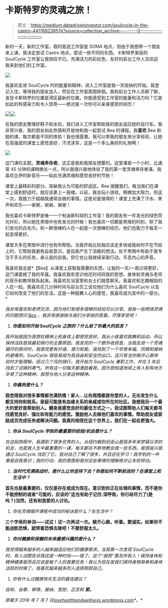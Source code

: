 # 卡斯特罗的灵魂之旅！

> 原文：<https://medium.datadriveninvestor.com/soulcycle-in-the-castro-44176823857e?source=collection_archive---------0----------------------->

新的一天，新的工作室。我的首选工作室是 SOMA 地点，但由于我想带一个朋友来上课，我决定尝试 Castro 地点，尝试一些不同的东西。卡斯特罗美丽的 SoulCycle 工作室让我惊叹不已。充满活力的彩虹色，友好的前台工作人员欢迎我来到他们的工作室。

![](img/4d7552c1ac2f9c59e5811aaa74798ddd.png)

我喜欢走进 SoulCycle 时的能量和精神，进入工作室是我一天愉快的开始。我登记入住，等待我的朋友加入，然后在工作室周围徘徊。我和前台工作人员聊了聊，发现卡斯特罗的位置是湾区最新的位置。你能感受到工作室的能量和活力吗？它是如此的有感染力和令人惊奇——绝对是一次你可以亲身感受的经历！

![](img/819639b7737bf57654149ee72b89ef01.png)![](img/fcfb5352d96fef640cb5c70fd7424a58.png)

在我的朋友整理好鞋子和水后，我们进入工作室帮助我的朋友适应她的自行车。我非常兴奋，我的朋友如此热情和开放地和我一起尝试 Bea 的课程。我**喜欢** Bea 和她的课，每次都是不同的体验！我也很感激，我可以带我的朋友来分享经验，让她在高强度的课堂上感觉良好，汗流浃背，这是一个多么美好的礼物啊！

![](img/12813031011acb41742edd8c24470ea2.png)

这门课的主题。**灵魂幸存者**。这正是我和我朋友想要的。这堂课是一个小时，比通常 45 分钟的课稍微长一点，所以我很兴奋地体验了我的第一堂灵魂幸存者课。我喜欢比伊的新音乐——如此充满灵魂和感觉良好的节拍！

课堂上最精彩的部分。突破我认为可能的舒适区。Bea 提醒我们，每当我们在课堂上感到舒适时，就应该更上一层楼。以前，我会玩小游戏，稍微加大阻力，但这一次，我致力于超越我通常会做的事情。这绝对是值得的！课堂上充满了汗水、笑声和欢乐——谢谢，谢谢，谢谢！

我也喜欢卡斯特罗是唯一一个有迪斯科球的工作室！我的朋友有一件发光的绿色荧光衬衫，所以她在黑暗中也有发光的时候！我也喜欢一切都是黑暗的时刻，除了我们发光的白毛巾。和一群很棒的人在一起是一次很棒的经历，他们也致力于每天一起变得更好。

课堂大多在黑暗中进行也有所帮助。当我开始比较我应该走多快或我如何不在节拍上时，它帮助我避免自我意识。是自我产生了消极的想法。处于黑暗中有助于我专注于手头的任务，承认我的自我，但它也让我继续采取行动，平息内心的声音。

我喜欢我总是*【Bea】从课堂上获取我需要的东西，让我的一天/一周过得更好，这门课震撼了我的早晨。我喜欢我有意识地花时间将我的思想、身体和灵魂与老师的音乐和教导联系起来。我喜欢在浴室里和女士们随意聊天。我喜欢和志趣相投的人在一起。我喜欢花几分钟时间与前台员工谈论他们为什么喜欢 SoulCycle 以及它如何改变了他们的生活。这是一种鼓舞人心的感觉，我喜欢成为其中的一部分。*

*我非常喜欢和老师交流，因为他们有很多很棒的经验可以分享。我有一些燃烧灵魂的问题想问 [Bea](https://www.soul-cycle.com/instructors/201/bea/) ，我非常感谢她与我们分享她的答案。尽情享受吧！*

1.  ***你是如何开始 SoulCycle 之旅的？什么给了你最大的启发？***

*我开始是因为我想在精神上和身体上都感觉良好。我从小就喜欢跳舞和运动，所以保持活跃是我最初骑行的主要原因。我发现的一个额外收获是，当我走进一个灵魂循环的房间时，我感觉更有价值、潜力和爱。我找到了一个孕育幸福、同情和接纳的避难所。SoulCycle 很容易成为我自由和安全的出口，这只有当你敞开心扉体验时才能理解。经过几个月的骑行，我开始为 SoulCycle 兼职工作，并在 3 年后找到了试镜的勇气。所有这一切每天都激励着我，因为我知道地球上有人和有地方孕育了这种精神，我想与他人分享这种精神。*

1.  ***你最热爱什么？***

**我觉得我对很多事情都充满热情！家人…让你周围都是你爱的人，无论发生什么都支持你和联系。家庭可能是有血缘关系的亲戚或你所在的社区。我想我另一个最大的爱好是帮助别人。健身是感觉良好的最佳方式之一，我试图帮助人们每天都寻找感觉良好、强壮和有能力的感觉。激励他人去做他们喜欢的事情。帮助朋友或家庭成员完成任务或解决问题。我真的相信在这个世界上，我们在一起会更强大。**

1.  ***你从 SoulCycle 学到的最重要的经验/机会是什么？***

*在这段旅程中，我遇到了很多优秀的人。从纽约搬到旧金山是我多年来梦寐以求的机会，也是我人生中最重要的一课，每天都在不断地教会我一些东西。我很高兴我通过 SoulCycle 找到了它。我对自己了解了很多，并且还在学习！我学到的一件事是自我意识；我的行动，我的意图和我对这些事情的理解绝对让车轮转动。*

1.  ***当时代充满挑战时，是什么让你坚持下去？你是如何不断前进的？在课堂上和生活中？***

**首先也是最重要的，仅仅是存在或成为现在。意识到你正在处理的事情，而不是你不能控制的或者“可能的，应该的”这也有助于记住:深呼吸，你已经尽力了(是吗？)当然，还有和我爱的人讨论。**

1.  *你在灵魂循环课程中成功的秘诀是什么？在生活中？*

**三个字母的单词——试试！试一次再试一次。敞开心扉。听着。要诚实。如果你不能战胜恐惧，就带着恐惧去做吧！不要舒服太久。**

1.  ***你对健康和保健的未来最感兴趣的是什么？***

*我觉得越来越多的人越来越适应他们的健康需求。当我第一次发现 SoulCycle 时，有人试图告诉我这是一种时尚——错了。这个“趋势”惠及所有人！保持身体和精神健康是而且应该是每个人的首要任务！我认为现在是我们保持食物简单和身体活跃的时候了。我喜欢越来越多的人选择照顾自己。*

1.  *你有什么过健康快乐生活的最佳建议？*

**自知、自尊、移情、接纳、宽恕、正念和* ***爱。****

**原载于 2016 年 7 月 7 日*[*lovehealthandwellness.wordpress.com*](https://lovehealthandwellness.wordpress.com/2016/07/07/soulcycle-in-the-castro/comment-page-1/)*。**